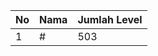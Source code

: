 | No | Nama            | Jumlah Level |
|----|-----------------|--------------|
| 1  | #    |    503        |
